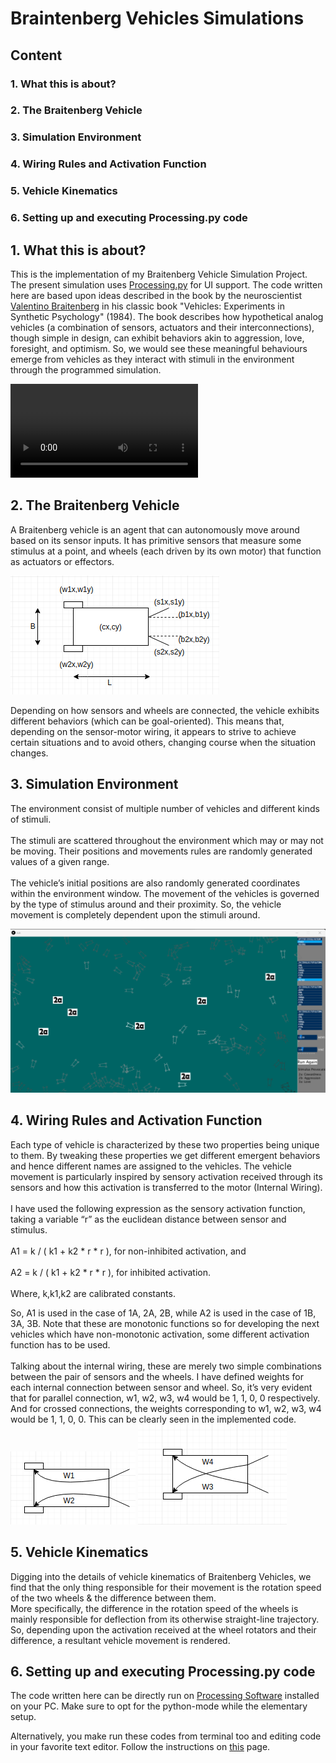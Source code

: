 # Braintenberg Vehicles Simulations
## Content
### 1. What this is about?
### 2. The Braitenberg Vehicle
### 3. Simulation Environment
### 4. Wiring Rules and Activation Function
### 5. Vehicle Kinematics
### 6. Setting up and executing Processing.py code

## 1. What this is about?
This is the implementation of my Braitenberg Vehicle Simulation Project. The present simulation uses [Processing.py](https://py.processing.org/) for UI support. The code written here are based upon ideas described in the book by the neuroscientist [Valentino Braitenberg](https://en.wikipedia.org/wiki/Valentino_Braitenberg) in his classic book "Vehicles: Experiments in Synthetic Psychology" (1984). The book describes how hypothetical analog vehicles (a combination of sensors, actuators and their interconnections), though simple in design, can exhibit behaviors akin to aggression, love, foresight, and optimism. So, we would see these meaningful behaviours emerge from vehicles as they interact with stimuli in the environment through the programmed simulation.

<video src="doc/recordings/new/2a_avoiding-obstacles.mp4" controls="controls" style="max-width: 730px;">
</video>

## 2. The Braitenberg Vehicle
A Braitenberg vehicle is an agent that can autonomously move around based on its sensor inputs. It has primitive sensors that measure some stimulus at a point, and wheels (each driven by its own motor) that function as actuators or effectors.

![alt text](build/images/dimensions.png)

Depending on how sensors and wheels are connected, the vehicle exhibits different behaviors (which can be goal-oriented). This means that, depending on the sensor-motor wiring, it appears to strive to achieve certain situations and to avoid others, changing course when the situation changes.

## 3. Simulation Environment
The environment consist of multiple number of vehicles and different kinds of stimuli. 
<br><br>
The stimuli are scattered throughout the environment which may or may not be moving. Their positions and movements rules are randomly generated values of a given range.
<br><br>
The vehicle’s initial positions are also randomly generated coordinates within the environment window. The movement of the vehicles is governed by the type of stimulus around and their proximity. So, the vehicle movement is completely dependent upon the stimuli around.

![alt text](build/images/interface.png)

## 4. Wiring Rules and Activation Function
Each type of vehicle is characterized by these two properties being unique to them. By tweaking these properties we get different emergent behaviors and hence different names are assigned to the vehicles. The vehicle movement is particularly inspired by sensory activation received through its sensors and how this activation is transferred to the motor (Internal Wiring).
<br><br>
I have used the following expression as the sensory activation function, taking a variable “r” as the euclidean distance between sensor and stimulus.
 <br><br>
A1 = k / ( k1 + k2 * r * r ), for non-inhibited activation, and
<br><br> 
A2 = k / ( k1 + k2 * r * r ), for inhibited activation.
<br><br>
Where, k,k1,k2 are calibrated constants.


So, A1 is used in the case of 1A, 2A, 2B, while A2 is used in the case of 1B, 3A, 3B. Note that these are monotonic functions so for developing the next vehicles which have non-monotonic activation, some different activation function has to be used.
 <br><br>
Talking about the internal wiring, these are merely two simple combinations between the pair of sensors and the wheels. I have defined weights for each internal connection between sensor and wheel. So, it’s very evident that for parallel connection, w1, w2, w3, w4 would be 1, 1, 0, 0 respectively. And for crossed connections, the weights corresponding to w1, w2, w3, w4 would be 1, 1, 0, 0. This can be clearly seen in the implemented code.
<br>
![alt text](build/images/parallel.png)
![alt text](build/images/crossed.png) 

## 5. Vehicle Kinematics
Digging into the details of vehicle kinematics of Braitenberg Vehicles, we find that the only thing responsible for their movement is the rotation speed of the two wheels & the difference between them. 
<br>
More specifically, the difference in the rotation speed of the wheels is mainly responsible for deflection from its otherwise straight-line trajectory. So, depending upon the activation received at the wheel rotators and their difference, a resultant vehicle movement is rendered.
<br>

## 6. Setting up and executing Processing.py code
The code written here can be directly run on [Processing Software](https://processing.org/download/) installed on your PC. Make sure to opt for the python-mode while the elementary setup.

Alternatively, you make run these codes from terminal too and editing code in your favorite text editor. Follow the instructions on [this](https://py.processing.org/tutorials/command-line/) page.